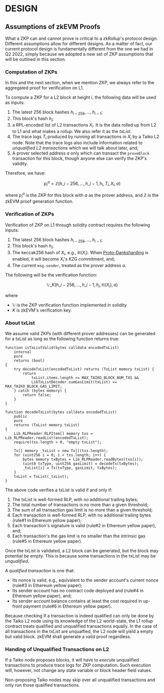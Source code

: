 # DESIGN

## Assumptions of zkEVM Proofs

What a ZKP can and cannot prove is critical to a zkRollup's protocol design. Different assumptions allow for different designs. As a matter of fact, our current protocol design is fundamentally different from the one we had in Q2 2022, simply because we adopted a new set of ZKP assumptions that will be outlined in this section.

### Computation of ZKPs

In this and the next section, when we mention ZKP, we always refer to the aggregated proof for verification on L1.

To compute a ZKP for a L2 block at height $i$, the following data will be used as inputs:

1. The latest 256 block hashes $h_{i-256}, ..., h_{i-1}$;
1. This block's hash $h_i$;
1. a RPL-encoded list of L2 transactions $X_i$. It is the data rolled up from L2 to L1 and what makes a rollup. We also refer it as the _txList_.
1. The trace logs $T_i$ produced by running all transactions in $X_i$ by a Taiko L2 node. Note that the trace logs also include information related to _unqualified L2 transactions_ which we will talk about later, and;
1. A prover selected address $a$ only which can transact the `proveBlock` transaction for this block, though anyone else can verify the ZKP's validity.

Therefore, we have:

$$ p_i^a = \mathbb{Z}(h\_{i-256}, ..., h\_{i-1}, h_i, T_i, X_i, a) $$

where $p_i^a$ is the ZKP for this block with $a$ as the prover address, and $\mathbb{Z}$ is the zkEVM proof generation function.

### Verification of ZKPs

Verification of ZKP on L1 through solidity contract requires the following inputs:

1. The latest 256 block hashes $h_{i-256}, ..., h_{i-1}$;
1. This block's hash $h_i$;
1. The keccak256 hash of $X_i$, e.g., $\mathbb{H}(X_i)$. When [Proto-Danksharding](https://www.eip4844.com/) is enabled, it will become $X_i$'s KZG commitment, and;
1. The current `msg.sender`, treated as the prover address $a$.

The following will be the verification function:

$$ \mathbb{V}\_K(h\_{i-256}, ..., h\_{i-1}, h_i, \mathbb{H}(X_i), a) $$

where

-   $\mathbb{V}$ is the ZKP verification function implemented in solidity
-   $K$ is zkEVM's verification key.

### About txList

We assume valid ZKPs (with different prover addresses) can be generated for a txList as long as the following function returns true:

```solidity
function isTxListValid(bytes calldata encodedTxList)
    internal
    pure
    returns (bool)
{
    try decodeTxList(encodedTxList) returns (TxList memory txList) {
        return
            txList.items.length <= MAX_TAIKO_BLOCK_NUM_TXS &&
            LibTxListDecoder.sumGasLimit(txList) <= MAX_TAIKO_BLOCK_GAS_LIMIT;
    } catch (bytes memory) {
        return false;
    }
}

function decodeTxList(bytes calldata encodedTxList)
    public
    pure
    returns (TxList memory txList)
{
    Lib_RLPReader.RLPItem[] memory txs = Lib_RLPReader.readList(encodedTxList);
    require(txs.length > 0, "empty txList");

    Tx[] memory _txList = new Tx[](txs.length);
    for (uint256 i = 0; i < txs.length; i++) {
        bytes memory txBytes = Lib_RLPReader.readBytes(txs[i]);
        (uint8 txType, uint256 gasLimit) = decodeTx(txBytes);
        _txList[i] = Tx(txType, gasLimit, txBytes);
    }
    txList = TxList(_txList);
}

```

The above code verifies a txList is valid if and only if:

1. The txList is well-formed RLP, with no additional trailing bytes;
2. The total number of transactions is no more than a given threshold;
3. The sum of all transaction gas limit is no more than a given threshold;
4. Each transaction is well-formed RLP, with no additional trailing bytes (rule#1 in Ethereum yellow paper);
5. Each transaction's signature is valid (rule#2 in Ethereum yellow paper), and;
6. Each transaction's the gas limit is no smaller than the intrinsic gas (rule#5 in Ethereum yellow paper).

Once the txList is validated, a L2 block can be generated, but the block may potential be empty. This is because some transactions in the txList may be _unqualified_.

A _qualified transaction_ is one that:

-   Its nonce is valid, e.g., equivalent to the sender account's current nonce (rule#3 in Ethereum yellow paper);
-   Its sender account has no contract code deployed and (rule#4 in Ethereum yellow paper), and;
-   Its sender account balance contains at least the cost required in up-front payment (rule#6 in Ethereum yellow paper).

Because checking if a transaction is indeed qualified can only be done by the Taiko L2 node using its knowledge of the L2 world-state, the L1 rollup contract treats qualified and unqualified transactions equally. In the case of all transactions in the txList are unqualfied, the L2 node will yield a empty but valid block. zkEVM shall generate a valid proof regardless.

### Handing of Unqualified Transactions on L2

If a Taiko node proposes blocks, it will have to _execute_ unqualified transactions to produce trace logs for ZKP computation. Such execution will, however, not change any state variable or block header field values.

Non-proposing Taiko nodes may skip over all unqualified transactions and only run those qualified transactions.
